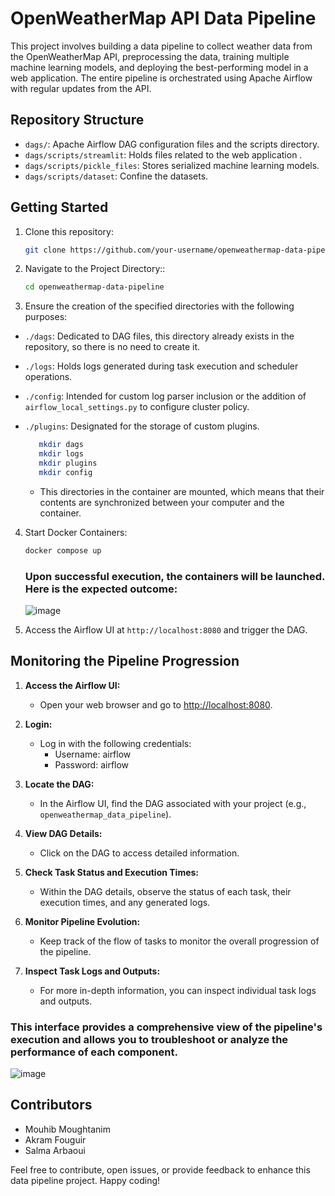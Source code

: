 # OpenWeatherMap API Data Pipeline

This project involves building a data pipeline to collect weather data from the OpenWeatherMap API, preprocessing the data, training multiple machine learning models, and deploying the best-performing model in a web application. The entire pipeline is orchestrated using Apache Airflow with regular updates from the API.

## Repository Structure

- `dags/`: Apache Airflow DAG configuration files and the scripts directory.
- `dags/scripts/streamlit`: Holds files related to the web application .
- `dags/scripts/pickle_files`: Stores serialized machine learning models.
- `dags/scripts/dataset`: Confine the datasets.

## Getting Started

1. Clone this repository:

   ```bash
   git clone https://github.com/your-username/openweathermap-data-pipeline.git
   ```

2. Navigate to the Project Directory::

   ```bash
   cd openweathermap-data-pipeline
   ```

3. Ensure the creation of the specified directories with the following purposes:

- `./dags`: Dedicated to DAG files, this directory already exists in the repository, so there is no need to create it.
- `./logs`: Holds logs generated during task execution and scheduler operations.
- `./config`: Intended for custom log parser inclusion or the addition of `airflow_local_settings.py` to configure cluster policy.
- `./plugins`: Designated for the storage of custom plugins.

   ```bash
      mkdir dags
      mkdir logs
      mkdir plugins
      mkdir config
   ```
  - This directories in the container are mounted, which means that their contents are synchronized between your computer and the container.

4. Start Docker Containers:

   ```bash
   docker compose up
   ```
   ### Upon successful execution, the containers will be launched. Here is the expected outcome:
   
   ![image](https://github.com/MouhibMoughtanim/Continuous-Training-Pipeline-with-Apache-Airflow-and-Streamlit/assets/101598112/a6d19f17-0998-489f-a0fe-d92461972abc)


4. Access the Airflow UI at `http://localhost:8080` and trigger the DAG.
   



## Monitoring the Pipeline Progression

1. **Access the Airflow UI:**
   - Open your web browser and go to [http://localhost:8080](http://localhost:8080).

2. **Login:**
   - Log in with the following credentials:
        - Username: airflow
        - Password: airflow
3. **Locate the DAG:**
   - In the Airflow UI, find the DAG associated with your project (e.g., `openweathermap_data_pipeline`).

4. **View DAG Details:**
   - Click on the DAG to access detailed information.

5. **Check Task Status and Execution Times:**
   - Within the DAG details, observe the status of each task, their execution times, and any generated logs.

6. **Monitor Pipeline Evolution:**
   - Keep track of the flow of tasks to monitor the overall progression of the pipeline.

7. **Inspect Task Logs and Outputs:**
   - For more in-depth information, you can inspect individual task logs and outputs.



### This interface provides a comprehensive view of the pipeline's execution and allows you to troubleshoot or analyze the performance of each component.

   ![image](https://github.com/MouhibMoughtanim/Continuous-Training-Pipeline-with-Apache-Airflow-and-Streamlit/assets/101598112/39a8b171-6db8-41be-92fc-aa11a1e8d157)


## Contributors

- Mouhib Moughtanim
- Akram Fouguir
- Salma Arbaoui

Feel free to contribute, open issues, or provide feedback to enhance this data pipeline project. Happy coding!
